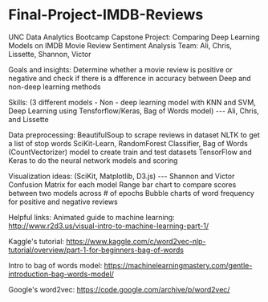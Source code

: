 # Final-Project-IMDB-Reviews
UNC Data Analytics Bootcamp Capstone Project: Comparing Deep Learning Models on IMDB Movie Review Sentiment Analysis
Team: Ali, Chris, Lissette, Shannon, Victor

Goals and insights: Determine whether a movie review is positive or negative and check if there is a dfference in accuracy between Deep and non-deep learning methods

Skills: (3 different models - Non - deep learning model with KNN and SVM, Deep Learning using Tensforflow/Keras, Bag of Words model) --- Ali, Chris, and Lissette

Data preprocessing: 
BeautifulSoup to scrape reviews in dataset
NLTK to get a list of stop words
SciKit-Learn, RandomForest Classifier, Bag of Words (CountVectorizer) model to create train and test datasets
TensorFlow and Keras to do the neural network models and scoring 

Visualization ideas: (SciKit, Matplotlib, D3.js) --- Shannon and Victor
Confusion Matrix for each model
Range bar chart to compare scores between two models across # of epochs 
Bubble charts of word frequency for positive and negative reviews 

Helpful links:
Animated guide to machine learning: http://www.r2d3.us/visual-intro-to-machine-learning-part-1/

Kaggle's tutorial: https://www.kaggle.com/c/word2vec-nlp-tutorial/overview/part-1-for-beginners-bag-of-words

Intro to bag of words model: https://machinelearningmastery.com/gentle-introduction-bag-words-model/

Google's word2vec: https://code.google.com/archive/p/word2vec/
